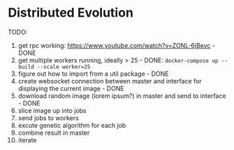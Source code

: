 # Distributed Evolution

TODO:
1. get rpc working: https://www.youtube.com/watch?v=ZONL-6jBevc - DONE
2. get multiple workers running, ideally > 25 - DONE: `docker-compose up --build --scale worker=25`
3. figure out how to import from a util package - DONE
4. create websocket connection between master and interface for displaying the current image - DONE
5. download random image (lorem ipsum?) in master and send to interface - DONE
6. slice image up into jobs
7. send jobs to workers
8. excute genetic algorithm for each job
9. combine result in master
10. iterate
